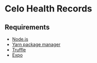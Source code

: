 # Celo Health Records


## Requirements

- [Node.js](https://nodejs.org/en/)
- [Yarn package manager](https://yarnpkg.com/)
- [Truffle](https://www.trufflesuite.com/truffle)
- [Expo](https://docs.expo.io/get-started/installation/)

